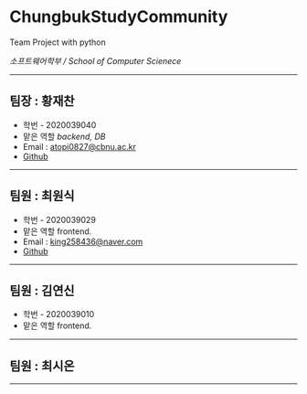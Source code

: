 # ChungbukStudyCommunity

Team Project with python 

*소프트웨어학부 / School of Computer Scienece*

___
## 팀장 : 황재찬
- 학번 - 2020039040
- 맡은 역할 *backend, DB*
- Email : atopi0827@cbnu.ac.kr
- [Github](https://github.com/OopsIForgot)
___
## 팀원 : 최원식
- 학번 - 2020039029
- 맡은 역할 frontend.
- Email : king258436@naver.com
- [Github](https://github.com/king258436)
___
## 팀원 : 김연신
- 학번 - 2020039010
- 맡은 역할 frontend.
___
## 팀원 : 최시온

___
